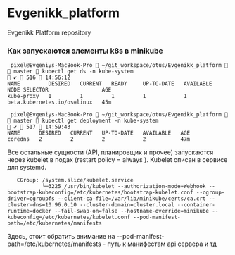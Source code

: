 # Evgenikk_platform
Evgenikk Platform repository

### Как запускаются элементы k8s в minikube
```
 pixel@Evgeniys-MacBook-Pro  ~/git_workspace/otus/Evgenikk_platform   master  kubectl get ds -n kube-system                                               ✔  516  14:56:12
NAME         DESIRED   CURRENT   READY     UP-TO-DATE   AVAILABLE   NODE SELECTOR                 AGE
kube-proxy   1         1         1         1            1           beta.kubernetes.io/os=linux   45m
```

```
 pixel@Evgeniys-MacBook-Pro  ~/git_workspace/otus/Evgenikk_platform   master  kubectl get deployment -n kube-system                                       ✔  517  14:59:43
NAME      DESIRED   CURRENT   UP-TO-DATE   AVAILABLE   AGE
coredns   2         2         2            2           47m
```

Все остальные сущности (АPI, планировщик и прочее) запускаются через kubelet в подах (restart policy = always ). Kubelet описан в сервисе для systemd.
```
   CGroup: /system.slice/kubelet.service
           └─3225 /usr/bin/kubelet --authorization-mode=Webhook --bootstrap-kubeconfig=/etc/kubernetes/bootstrap-kubelet.conf --cgroup-driver=cgroupfs --client-ca-file=/var/lib/minikube/certs/ca.crt --cluster-dns=10.96.0.10 --cluster-domain=cluster.local --container-runtime=docker --fail-swap-on=false --hostname-override=minikube --kubeconfig=/etc/kubernetes/kubelet.conf --pod-manifest-path=/etc/kubernetes/manifests
```
Здесь, стоит обратить внимание на --pod-manifest-path=/etc/kubernetes/manifests - путь к манифестам api сервера и тд


